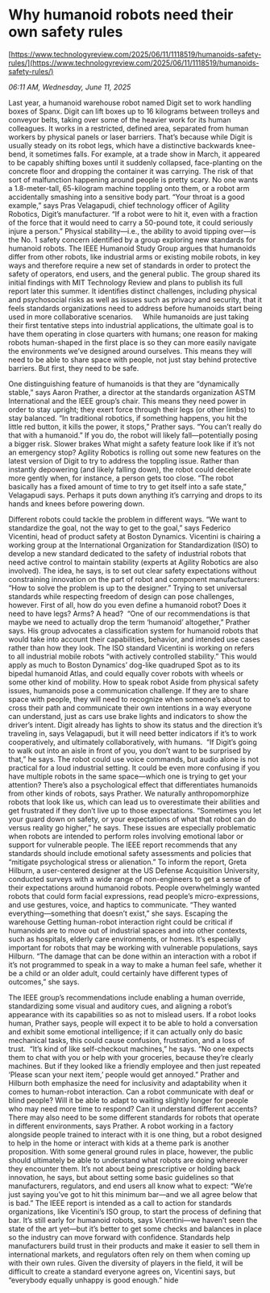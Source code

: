 # Why humanoid robots need their own safety rules

[https://www.technologyreview.com/2025/06/11/1118519/humanoids-safety-rules/](https://www.technologyreview.com/2025/06/11/1118519/humanoids-safety-rules/)

*06:11 AM, Wednesday, June 11, 2025*

Last year, a humanoid warehouse robot named Digit set to work handling boxes of Spanx. Digit can lift boxes up to 16 kilograms between trolleys and conveyor belts, taking over some of the heavier work for its human colleagues. It works in a restricted, defined area, separated from human workers by physical panels or laser barriers. That’s because while Digit is usually steady on its robot legs, which have a distinctive backwards knee-bend, it sometimes falls. For example, at a trade show in March, it appeared to be capably shifting boxes until it suddenly collapsed, face-planting on the concrete floor and dropping the container it was carrying. The risk of that sort of malfunction happening around people is pretty scary. No one wants a 1.8-meter-tall, 65-kilogram machine toppling onto them, or a robot arm accidentally smashing into a sensitive body part. “Your throat is a good example,” says Pras Velagapudi, chief technology officer of Agility Robotics, Digit’s manufacturer. “If a robot were to hit it, even with a fraction of the force that it would need to carry a 50-pound tote, it could seriously injure a person.”  Physical stability—i.e., the ability to avoid tipping over—is the No. 1 safety concern identified by a group exploring new standards for humanoid robots. The IEEE Humanoid Study Group argues that humanoids differ from other robots, like industrial arms or existing mobile robots, in key ways and therefore require a new set of standards in order to protect the safety of operators, end users, and the general public. The group shared its initial findings with MIT Technology Review and plans to publish its full report later this summer. It identifies distinct challenges, including physical and psychosocial risks as well as issues such as privacy and security, that it feels standards organizations need to address before humanoids start being used in more collaborative scenarios.     While humanoids are just taking their first tentative steps into industrial applications, the ultimate goal is to have them operating in close quarters with humans; one reason for making robots human-shaped in the first place is so they can more easily navigate the environments we’ve designed around ourselves. This means they will need to be able to share space with people, not just stay behind protective barriers. But first, they need to be safe.

One distinguishing feature of humanoids is that they are “dynamically stable,” says Aaron Prather, a director at the standards organization ASTM International and the IEEE group’s chair. This means they need power in order to stay upright; they exert force through their legs (or other limbs) to stay balanced. “In traditional robotics, if something happens, you hit the little red button, it kills the power, it stops,” Prather says. “You can’t really do that with a humanoid.” If you do, the robot will likely fall—potentially posing a bigger risk. Slower brakes  What might a safety feature look like if it’s not an emergency stop? Agility Robotics is rolling out some new features on the latest version of Digit to try to address the toppling issue. Rather than instantly depowering (and likely falling down), the robot could decelerate more gently when, for instance, a person gets too close. “The robot basically has a fixed amount of time to try to get itself into a safe state,” Velagapudi says. Perhaps it puts down anything it’s carrying and drops to its hands and knees before powering down.

Different robots could tackle the problem in different ways. “We want to standardize the goal, not the way to get to the goal,” says Federico Vicentini, head of product safety at Boston Dynamics. Vicentini is chairing a working group at the International Organization for Standardization (ISO) to develop a new standard dedicated to the safety of industrial robots that need active control to maintain stability (experts at Agility Robotics are also involved). The idea, he says, is to set out clear safety expectations without constraining innovation on the part of robot and component manufacturers: “How to solve the problem is up to the designer.” Trying to set universal standards while respecting freedom of design can pose challenges, however. First of all, how do you even define a humanoid robot? Does it need to have legs? Arms? A head?  “One of our recommendations is that maybe we need to actually drop the term ‘humanoid’ altogether,” Prather says. His group advocates a classification system for humanoid robots that would take into account their capabilities, behavior, and intended use cases rather than how they look. The ISO standard Vicentini is working on refers to all industrial mobile robots “with actively controlled stability.” This would apply as much to Boston Dynamics’ dog-like quadruped Spot as to its bipedal humanoid Atlas, and could equally cover robots with wheels or some other kind of mobility. How to speak robot Aside from physical safety issues, humanoids pose a communication challenge. If they are to share space with people, they will need to recognize when someone’s about to cross their path and communicate their own intentions in a way everyone can understand, just as cars use brake lights and indicators to show the driver’s intent. Digit already has lights to show its status and the direction it’s traveling in, says Velagapudi, but it will need better indicators if it’s to work cooperatively, and ultimately collaboratively, with humans.  “If Digit’s going to walk out into an aisle in front of you, you don’t want to be surprised by that,” he says. The robot could use voice commands, but audio alone is not practical for a loud industrial setting. It could be even more confusing if you have multiple robots in the same space—which one is trying to get your attention? There’s also a psychological effect that differentiates humanoids from other kinds of robots, says Prather. We naturally anthropomorphize robots that look like us, which can lead us to overestimate their abilities and get frustrated if they don’t live up to those expectations. “Sometimes you let your guard down on safety, or your expectations of what that robot can do versus reality go higher,” he says. These issues are especially problematic when robots are intended to perform roles involving emotional labor or support for vulnerable people. The IEEE report recommends that any standards should include emotional safety assessments and policies that “mitigate psychological stress or alienation.” To inform the report, Greta Hilburn, a user-centered designer at the US Defense Acquisition University, conducted surveys with a wide range of non-engineers to get a sense of their expectations around humanoid robots. People overwhelmingly wanted robots that could form facial expressions, read people’s micro-expressions, and use gestures, voice, and haptics to communicate. “They wanted everything—something that doesn’t exist,” she says. Escaping the warehouse Getting human-robot interaction right could be critical if humanoids are to move out of industrial spaces and into other contexts, such as hospitals, elderly care environments, or homes. It’s especially important for robots that may be working with vulnerable populations, says Hilburn. “The damage that can be done within an interaction with a robot if it’s not programmed to speak in a way to make a human feel safe, whether it be a child or an older adult, could certainly have different types of outcomes,” she says.

The IEEE group’s recommendations include enabling a human override, standardizing some visual and auditory cues, and aligning a robot’s appearance with its capabilities so as not to mislead users. If a robot looks human, Prather says, people will expect it to be able to hold a conversation and exhibit some emotional intelligence; if it can actually only do basic mechanical tasks, this could cause confusion, frustration, and a loss of trust.  “It’s kind of like self-checkout machines,” he says. “No one expects them to chat with you or help with your groceries, because they’re clearly machines. But if they looked like a friendly employee and then just repeated ‘Please scan your next item,’ people would get annoyed.” Prather and Hilburn both emphasize the need for inclusivity and adaptability when it comes to human-robot interaction. Can a robot communicate with deaf or blind people? Will it be able to adapt to waiting slightly longer for people who may need more time to respond? Can it understand different accents? There may also need to be some different standards for robots that operate in different environments, says Prather. A robot working in a factory alongside people trained to interact with it is one thing, but a robot designed to help in the home or interact with kids at a theme park is another proposition. With some general ground rules in place, however, the public should ultimately be able to understand what robots are doing wherever they encounter them. It’s not about being prescriptive or holding back innovation, he says, but about setting some basic guidelines so that manufacturers, regulators, and end users all know what to expect: “We’re just saying you’ve got to hit this minimum bar—and we all agree below that is bad.” The IEEE report is intended as a call to action for standards organizations, like Vicentini’s ISO group, to start the process of defining that bar. It’s still early for humanoid robots, says Vicentini—we haven’t seen the state of the art yet—but it’s better to get some checks and balances in place so the industry can move forward with confidence. Standards help manufacturers build trust in their products and make it easier to sell them in international markets, and regulators often rely on them when coming up with their own rules. Given the diversity of players in the field, it will be difficult to create a standard everyone agrees on, Vicentini says, but “everybody equally unhappy is good enough.” hide

